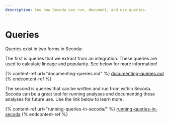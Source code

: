 ```yaml
---
description: See how Secoda can run, document, and use queries.
---
```


# Queries

Queries exist in two forms in Secoda:

The first is queries that we extract from an integration. These queries are used to calculate lineage and popularity. See below for more information!

{% content-ref url="documenting-queries.md" %}
[documenting-queries.md](documenting-queries.md)
{% endcontent-ref %}

The second is queries that can be written and run from within Secoda. Secoda can be a great tool for running analyses and documenting these analyses for future use. Use the link below to learn more.

{% content-ref url="running-queries-in-secoda/" %}
[running-queries-in-secoda](running-queries-in-secoda/)
{% endcontent-ref %}

